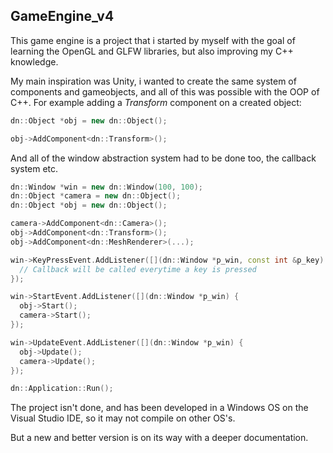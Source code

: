 ## GameEngine_v4

This game engine is a project that i started by myself with the goal of learning the OpenGL and GLFW libraries, but also improving my C++ knowledge.

My main inspiration was Unity, i wanted to create the same system of components and gameobjects, and all of this was possible with the OOP of C++. For example adding a *Transform* component on a created object:
```C++
dn::Object *obj = new dn::Object();

obj->AddComponent<dn::Transform>();
```

And all of the window abstraction system had to be done too, the callback system etc.
```C++
dn::Window *win = new dn::Window(100, 100);
dn::Object *camera = new dn::Object();
dn::Object *obj = new dn::Object();

camera->AddComponent<dn::Camera>();
obj->AddComponent<dn::Transform>();
obj->AddComponent<dn::MeshRenderer>(...);

win->KeyPressEvent.AddListener([](dn::Window *p_win, const int &p_key) {
  // Callback will be called everytime a key is pressed
});

win->StartEvent.AddListener([](dn::Window *p_win) {
  obj->Start();
  camera->Start();
});

win->UpdateEvent.AddListener([](dn::Window *p_win) {
  obj->Update();
  camera->Update();
});

dn::Application::Run();
```

The project isn't done, and has been developed in a Windows OS on the Visual Studio IDE, so it may not compile on other OS's.

But a new and better version is on its way with a deeper documentation.
